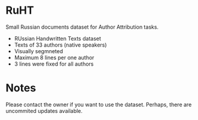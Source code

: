 # RuHT
Small Russian documents dataset for Author Attribution tasks.
* RUssian Handwritten Texts dataset
* Texts of 33 authors (native speakers)
* Visually segmneted
* Maximum 8 lines per one author
* 3 lines were fixed for all authors

# Notes
Please contact the owner if you want to use the dataset. Perhaps, there are uncommited updates available.
